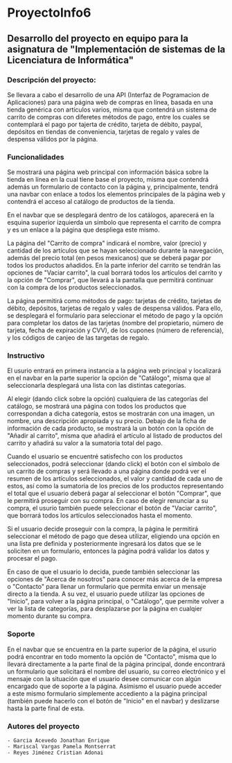 # ProyectoInfo6

## Desarrollo del proyecto en equipo para la asignatura de "Implementación de sistemas de la Licenciatura de Informática"

### Descripción del proyecto: 
Se llevara a cabo el desarrollo de una API (Interfaz de Pogramacion de Aplicaciones) para una página web de compras en línea, basada en una tienda genérica con artículos varios, misma que contendrá un sistema de carrito de compras con diferetes métodos de pago, entre los cuales se contemplará el pago por tajerta de crédito, tarjeta de débito, paypal, depósitos en tiendas de conveniencia, tarjetas de regalo y vales de despensa válidos por la página.

### Funcionalidades
Se mostrará una página web principal con información básica sobre la tienda en línea en la cual tiene base el proyecto, misma que contendrá además un formulario de contacto con la página y, principalmente, tendrá una navbar con enlace a todos los elementos principales de la página web y contendrá el acceso al catálogo de productos de la tienda.

En el navbar que se desplegará dentro de los catálogos, aparecerá en la esquina superior izquierda un símbolo que representa el carrito de compra y es un enlace a la página que despliega este mismo.

La página del "Carrito de compra" indicará el nombre, valor (precio) y cantidad de los artículos que se hayan seleccionado durante la navegación, además del precio total (en pesos mexicanos) que se deberá pagar por todos los productos añadidos. En la parte inferior del carrito se tendrán las opciones de "Vaciar carrito", la cual borrará todos los artículos del carrito y la opción de "Comprar", que llevará a la pantalla que permitirá continuar con la compra de los productos seleccionados.

La página permitirá como métodos de pago: tarjetas de crédito, tarjetas de débito, depósitos, tarjetas de regalo y vales de despensa válidos. Para ello, se desplegará el formulario para seleccionar el método de pago y la opción para completar los datos de las tarjetas (nombre del propietario, número de tarjeta, fecha de expiración y CVV), de los cupones (número de referencia), y los códigos de canjeo de las targetas de regalo.

### Instructivo 

El usurio entrará en primera instancia a la página web principal y localizará en el navbar en la parte superior la opción de "Catálogo", misma que al seleccionarla desplegará una lista con las distintas categorías.

Al elegir (dando click sobre la opción) cualquiera de las categorías del catálogo, se mostrará una página con todos los productos que correspondan a dicha categoría, estos se mostrarán con una imagen, un nombre, una descripción apropiada y su precio. Debajo de la ficha de información de cada producto, se mostrará la un botón con la opción de "Añadir al carrito", misma que añadirá el artículo al listado de productos del carrito y añadirá su valor a la sumatoria total del pago.

Cuando el usuario se encuentré satisfecho con los productos seleccionados, podrá seleccionar (dando click) el botón con el símbolo de un carrito de compras y será llevado a una página donde podrá ver el resumen de los artículos seleccionados, el valor y cantidad de cada uno de estos, así como la sumatoria de los precios de los productos representando el total que el usuario deberá pagar al seleccionar el botón "Comprar", que le permitirá proseguir con su compra. En caso de elegir renunciar a su compra, el usurio también puede seleccionar el botón de "Vaciar carrito", que borrará todos los artículos seleccionados hasta el momento.

Si el usuario decide proseguir con la compra, la página le permitirá seleccionar el método de pago que desea utilizar, eligiendo una opción en una lista pre definida y posteriormente ingresará los datos que se le soliciten en un formulario, entonces la página podrá validar los datos y procesar el pago.

En caso de que el usuario lo decida, puede también seleccionar las opciones de "Acerca de nosotros" para conocer más acerca de la empresa o "Contacto" para llenar un formulario que permita enviar un mensaje directo a la tienda. A su vez, el usuario puede utilizar las opciones de "Inicio", para volver a la página principal, o "Catálogo", que permite volver a ver la lista de categorías, para desplazarse por la página en cualqier momento durante su compra.

### Soporte 
En el navbar que se encuentra en la parte superior de la página, el usurio podrá encontrar en todo momento la opción de "Contacto", misma que lo llevará directamente a la parte final de la página principal, donde encontrará un formulario que solicitará el nombre del usuario, su correo electrónico y el mensaje con la situación que el usuario desee comunicar con algún encargado que de soporte a la página. Asímismo el usuario puede acceder a este mismo formulario simplemente accediento a la página principal (también puede hacerlo con el botón de "Inicio" en el navbar) y deslizarse hasta la parte final de esta.

### Autores del proyecto
    - Garcia Acevedo Jonathan Enrique
    - Mariscal Vargas Pamela Montserrat
    - Reyes Jiménez Cristian Adonai
